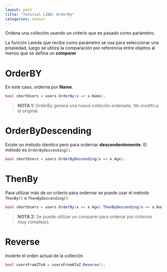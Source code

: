```yaml
---
layout: post
title: "Tutorial LINQ: OrderBy"
categories: senior
---
```


Ordena una colleción usando un criterio que <!--more--> es pasado como parámetro.

La función Lamda que recibe como parámetro se usa para seleccionar una propiedad, luego se utiliza la comparación por referencia entre objetos al menos que se defina un __comparer__

# OrderBY
En este caso, orderna por **Name**.

```csharp
bool shortUsers = users.OrderBy(x => x.Name);
```

> **NOTA 1:** OrderBy genera una nueva colleción ordenada. No modifica la original.

# OrderByDescending

Existe un método identico pero para ordernar **descendentemente**. El método es `OrderByDescending()`.

```csharp
bool shortUsers = users.OrderByDescending(x => x.Age);
```

# ThenBy
Para utilizar más de un criterio para ordernar se puede usar el método `ThenBy()` o `ThenByDescending()`

```csharp
bool shortUsers = users.OrderBy(x => x.Age).ThenByDescending(x => x.Name);
```

> **NOTA 2:** Se puede utilizar un comparer para ordenar por criterios muy complejos

# Reverse
Invierte el orden actual de la colleción

```csharp
bool usersFromZToA = usersFromAToZ.Reverse();
```